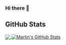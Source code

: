 ### Hi there 👋
<!--
**deytulsi18/deytulsi18** is a ✨ _special_ ✨ repository because its `README.md` (this file) appears on your GitHub profile.

![Tulsi"s Status](https://github-readme-stats.vercel.app/api?username=deytulsi18&show_icons=true&hide_border=true)
![Tulsi"s Status](https://github-readme-stats.vercel.app/api/top-langs/?username=deytulsi18&theme=vue&hide=css,html,Shell,Vim%20Script)

Here are some ideas to get you started:

- 🔭 I’m currently working on ...
- 🌱 I’m currently learning ...
- 👯 I’m looking to collaborate on ...
- 🤔 I’m looking for help with ...
- 💬 Ask me about ...
- 📫 How to reach me: ...
- 😄 Pronouns: ...
- ⚡ Fun fact: ...

![Tulsi"s Status](https://github-readme-stats.vercel.app/api?username=deytulsi18&show_icons=true&hide_border=true)
![Tulsi"s Status](https://github-readme-stats.vercel.app/api/top-langs/?username=deytulsi18&theme=vue&hide=css,html,Shell,Vim%20Script)

-->

## GitHub Stats

<a href="https://github.com/deytulsi18">
  <img align="center" src="https://github-readme-stats.vercel.app/api/top-langs/?username=deytulsi18&hide=html&title_color=ffffff&text_color=c9cacc&icon_color=2bbc8a&bg_color=1d1f21" />
</a>
<a href="https://github.com/deytulsi18">
  <img align="center" src="https://github-readme-stats.vercel.app/api?username=deytulsi18&show_icons=true&line_height=27&count_private=true&title_color=00ff00&text_color=c9cacc&icon_color=2bbc8a&bg_color=1d1f21" alt="Martin's GitHub Stats" />
</a>


